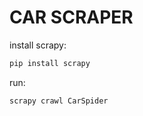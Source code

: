 # CAR SCRAPER

install scrapy:

```bash
pip install scrapy
```

run:

```bash
scrapy crawl CarSpider
```
